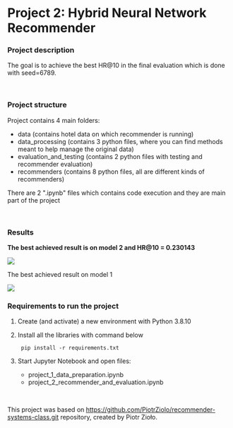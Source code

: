 # Project 2: Hybrid Neural Network Recommender

### Project description

The goal is to achieve the best HR@10 in the final evaluation which is done with seed=6789.

<br>

### Project structure

Project contains 4 main folders:
- data (contains hotel data on which recommender is running)
- data_processing (contains 3 python files, where you can find methods meant to help manage the original data)
- evaluation_and_testing (contains 2 python files with testing and recommender evaluation)
- recommenders (contains 8 python files, all are different kinds of recommenders)

There are 2 ".ipynb" files which contains code execution and they are main part of the project

<br>

### Results

<b>The best achieved result is on model 2 and HR@10 = 0.230143</b>

<img src="best_result_model_2_with_only_one_hot_features.png">

The best achieved result on model 1

<img src="best_result_model_1_with_only_one_hot_features.png">

<br>

### Requirements to run the project

1. Create (and activate) a new environment with Python 3.8.10

2. Install all the libraries with command below
 
    ```
     pip install -r requirements.txt
    ```

3. Start Jupyter Notebook and open files:

	- project_1_data_preparation.ipynb
    - project_2_recommender_and_evaluation.ipynb

<br>

This project was based on https://github.com/PiotrZiolo/recommender-systems-class.git repository, created by Piotr Zioło.